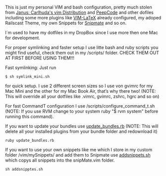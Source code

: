 This is just my personal VIM and bash configuration, pretty much stolen from [Janus: Carlhuda's vim Distribution](https://github.com/carlhuda/janus) and [PeepCode](http://peepcode.com/products/smash-into-vim-ii) and other dofiles including some more plugins like [VIM-LaTeX](http://vim-latex.sourceforge.net/) already configured, my adoped Railscast Theme, my own Snippets for [Snipmate](http://www.vim.org/scripts/script.php?script_id=2540) and so on.

I´m used to have my dotfiles in my DropBox since I use more then one Mac for development.

For proper symlinking and faster setup I use litte bash and ruby scripts you might find useful, check them out in my /scripts/ folder.
CHECK THEM OUT AT FIRST BEFORE USING THEM!!!

Fast symlinking:
Just run 

    $ sh symlink_mini.sh 

for quick setup. I use 2 different screen sizes so I use von gvimrc for my Mac Mini and the other for my Mac Book Air, that’s why there two!
(NOTE: This will override all your dotfiles like .vimrc, gvimrc, zshrc, hgrc and so on)

For fast CommandT configuration I use /scripts/configure_command_t.sh	
 (NOTE: If you use RVM change to your system ruby "$ rvm system" before running this command).

If you want to update your bundles use [update_bundles.rb](https://github.com/znake/dotfiles/blob/master/vim/update_bundles.rb) (NOTE: This will delete all your installed plugins from your bundle folder and redownload it)

    ruby update_bundles.rb

If you want to use your own snippets like me which I store in my custom folder /vim/mySnippets/ and add them to Snipmate use [addsnippets.sh](https://github.com/znake/dotfiles/blob/master/vim/mySnippets/addsnippets.sh) which copys all snippets into the snipMate.vim folder.

    sh addsnipptes.sh

